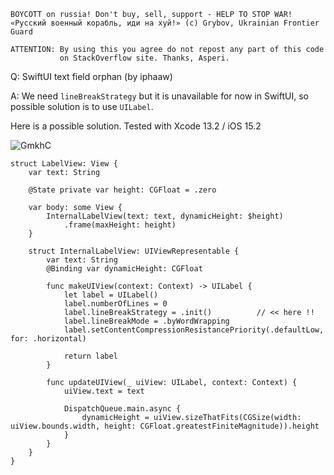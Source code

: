 ```
BOYCOTT on russia! Don't buy, sell, support - HELP TO STOP WAR!
«Русский военный корабль, иди на хуй!» (c) Grybov, Ukrainian Frontier Guard

ATTENTION: By using this you agree do not repost any part of this code
           on StackOverflow site. Thanks, Asperi.
```

Q: SwiftUI text field orphan (by iphaaw)

A: We need `lineBreakStrategy` but it is unavailable for now in SwiftUI, so possible solution is to use `UILabel`.

Here is a possible solution. Tested with Xcode 13.2 / iOS 15.2

![GmkhC](https://user-images.githubusercontent.com/62171579/174737330-9c901373-4ae2-438f-8139-f96b19280719.png)

```
struct LabelView: View {
    var text: String

    @State private var height: CGFloat = .zero

    var body: some View {
        InternalLabelView(text: text, dynamicHeight: $height)
            .frame(maxHeight: height)
    }

    struct InternalLabelView: UIViewRepresentable {
        var text: String
        @Binding var dynamicHeight: CGFloat

        func makeUIView(context: Context) -> UILabel {
            let label = UILabel()
            label.numberOfLines = 0
			label.lineBreakStrategy = .init()          // << here !!
            label.lineBreakMode = .byWordWrapping
            label.setContentCompressionResistancePriority(.defaultLow, for: .horizontal)

            return label
        }

        func updateUIView(_ uiView: UILabel, context: Context) {
            uiView.text = text

            DispatchQueue.main.async {
                dynamicHeight = uiView.sizeThatFits(CGSize(width: uiView.bounds.width, height: CGFloat.greatestFiniteMagnitude)).height
            }
        }
    }
}
```
